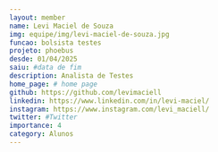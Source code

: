 ```yaml
---
layout: member
name: Levi Maciel de Souza
img: equipe/img/levi-maciel-de-souza.jpg
funcao: bolsista testes
projeto: phoebus
desde: 01/04/2025
saiu: #data de fim
description: Analista de Testes
home_page: # home page
github: https://github.com/levimaciell
linkedin: https://www.linkedin.com/in/levi-maciel/
instagram: https://www.instagram.com/levi_maciell/
twitter: #Twitter
importance: 4
category: Alunos
---
```

